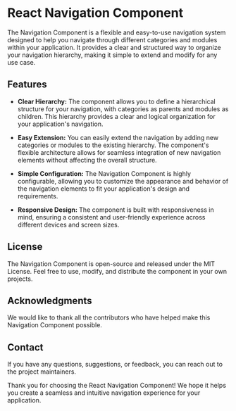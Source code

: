 # React Navigation Component

The Navigation Component is a flexible and easy-to-use navigation system designed to help you navigate through different categories and modules within your application. It provides a clear and structured way to organize your navigation hierarchy, making it simple to extend and modify for any use case.

## Features

- **Clear Hierarchy:** The component allows you to define a hierarchical structure for your navigation, with categories as parents and modules as children. This hierarchy provides a clear and logical organization for your application's navigation.

- **Easy Extension:** You can easily extend the navigation by adding new categories or modules to the existing hierarchy. The component's flexible architecture allows for seamless integration of new navigation elements without affecting the overall structure.

- **Simple Configuration:** The Navigation Component is highly configurable, allowing you to customize the appearance and behavior of the navigation elements to fit your application's design and requirements.

- **Responsive Design:** The component is built with responsiveness in mind, ensuring a consistent and user-friendly experience across different devices and screen sizes.

## License

The Navigation Component is open-source and released under the MIT License. Feel free to use, modify, and distribute the component in your own projects.

## Acknowledgments

We would like to thank all the contributors who have helped make this Navigation Component possible.

## Contact

If you have any questions, suggestions, or feedback, you can reach out to the project maintainers.

Thank you for choosing the React Navigation Component! We hope it helps you create a seamless and intuitive navigation experience for your application.

